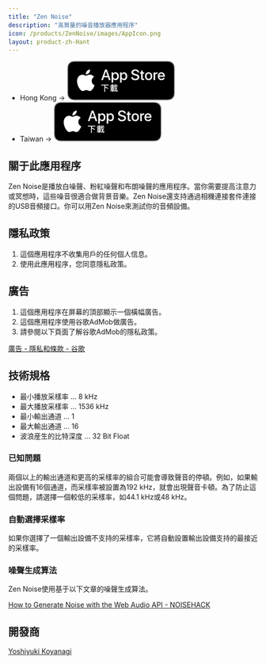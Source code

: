```yaml
---
title: "Zen Noise"
description: "高質量的噪音播放器應用程序"
icon: /products/ZenNoise/images/AppIcon.png
layout: product-zh-Hant
---
```


- Hong Kong → [![Download on the AppStore](/images/AppStoreHKTW.svg)](https://apps.apple.com/hk/app/zen-noise/id1566647727)
- Taiwan → [![Download on the AppStore](/images/AppStoreHKTW.svg)](https://apps.apple.com/tw/app/zen-noise/id1566647727)

## 關于此應用程序

Zen Noise是播放白噪聲、粉紅噪聲和布朗噪聲的應用程序。當你需要提高注意力或冥想時，這些噪音很適合做背景音樂。Zen Noise還支持通過相機連接套件連接的USB音頻接口。你可以用Zen Noise來測試你的音頻設備。

## 隱私政策

1. 這個應用程序不收集用戶的任何個人信息。
2. 使用此應用程序，您同意隱私政策。

## 廣告

1. 這個應用程序在屏幕的頂部顯示一個橫幅廣告。
2. 這個應用程序使用谷歌AdMob做廣告。
3. 請參閱以下頁面了解谷歌AdMob的隱私政策。

[廣告 - 隱私和條款 - 谷歌](https://policies.google.com/technologies/ads?hl=zh-Hant)

## 技術規格

- 最小播放采樣率 ... 8 kHz
- 最大播放采樣率 ... 1536 kHz
- 最小輸出通道 ... 1
- 最大輸出通道 ... 16
- 波浪産生的比特深度 ... 32 Bit Float

### 已知問題


兩個以上的輸出通道和更高的采樣率的組合可能會導致聲音的停頓。例如，如果輸出設備有16個通道，而采樣率被設置為192 kHz，就會出現聲音卡頓。為了防止這個問題，請選擇一個較低的采樣率，如44.1 kHz或48 kHz。

### 自動選擇采樣率


如果你選擇了一個輸出設備不支持的采樣率，它將自動設置輸出設備支持的最接近的采樣率。

### 噪聲生成算法


Zen Noise使用基于以下文章的噪聲生成算法。

[How to Generate Noise with the Web Audio API - NOISEHACK](https://noisehack.com/generate-noise-web-audio-api/)

## 開發商

[Yoshiyuki Koyanagi](https://moutend.github.io/)
